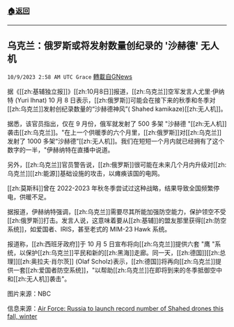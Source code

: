 ###  [:house:返回](README.md)
---


## 乌克兰：俄罗斯或将发射数量创纪录的 '沙赫德' 无人机
`10/9/2023 2:58 AM UTC Grace` [轉載自GNews](https://gnews.org/articles/1805953)

据《[[zh:基辅独立报]]》[[zh:10月8日]]报道，[[zh:乌克兰]]空军发言人尤里·伊纳特 (Yuri Ihnat) 10 月 8 日表示，[[zh:俄罗斯]]可能会在接下来的秋季和冬季对[[zh:乌克兰]]发射创纪录数量的“沙赫德神风”( Shahed kamikaze)[[zh:无人机]]。

据悉，该官员指出，仅在 9 月份，俄军就发射了 500 多架 "沙赫德 "[[zh:无人机]]袭击[[zh:乌克兰]]。"在上一个供暖季的六个月里，[[zh:俄罗斯]]对[[zh:乌克兰]]发射了 1000 多架“沙赫德”[[zh:无人机]]。我们在短短一个月内就已经拥有了这个数字的一半，"伊赫纳特在直播中说道。

另外，[[zh:乌克兰]]官员警告说，[[zh:俄罗斯]]很可能在未来几个月内升级对[[zh:乌克兰]][[zh:能源]]基础设施的攻击，以瘫痪该国的电网。

[[zh:莫斯科]]曾在 2022-2023 年秋冬季尝试过这种战略，结果导致全国频繁停电，供暖不足。

据报道，伊赫纳特强调，[[zh:乌克兰]]需要尽其所能加强防空能力，保护领空不受[[zh:俄罗斯]]打击。发言人说，这意味着要从[[zh:基辅]]的盟友那里获得[[zh:防空系统]]，如爱国者、IRIS，甚至老式的 MIM-23 Hawk 系统。

报道称，[[zh:西班牙政府]]于 10 月 5 日宣布将向[[zh:乌克兰]]提供六套 "鹰 "系统，以保护[[zh:乌克兰]]平民和新的[[zh:黑海]]走廊。同一天，[[zh:德国]][[zh:总理]][[zh:奥拉夫·肖尔茨]] (Olaf Scholz)表示，[[zh:德国]]将再向[[zh:乌克兰]]提供一套[[zh:爱国者防空系统]]，"以帮助[[zh:乌克兰]]在即将到来的冬季抵御空中和[[zh:无人机]]袭击"。

图片来源：NBC

信息来源：[Air Force: Russia to launch record number of Shahed drones this fall, winter](https://kyivindependent.com/air-force-russia-to-use-record-number-of-shahed-drones-this-fall-winter/)
